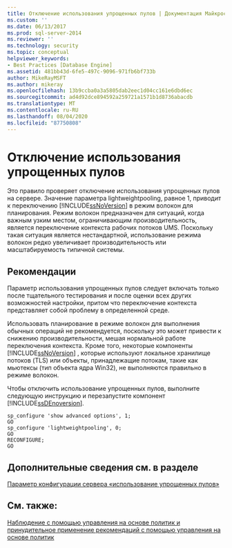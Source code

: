 ```yaml
---
title: Отключение использования упрощенных пулов | Документация Майкрософт
ms.custom: ''
ms.date: 06/13/2017
ms.prod: sql-server-2014
ms.reviewer: ''
ms.technology: security
ms.topic: conceptual
helpviewer_keywords:
- Best Practices [Database Engine]
ms.assetid: 481bb43d-6fe5-497c-9096-971fb6bf733b
author: MikeRayMSFT
ms.author: mikeray
ms.openlocfilehash: 13b9ccba0a3a5805dab2eec1d04cc161e6dbd6ec
ms.sourcegitcommit: ad4d92dce894592a259721a1571b1d8736abacdb
ms.translationtype: MT
ms.contentlocale: ru-RU
ms.lasthandoff: 08/04/2020
ms.locfileid: "87750808"
---
```

# <a name="disable-lightweight-pooling"></a>Отключение использования упрощенных пулов
  Это правило проверяет отключение использования упрощенных пулов на сервере. Значение параметра lightweightpooling, равное 1, приводит к переключению [!INCLUDE[ssNoVersion](../../includes/ssnoversion-md.md)] в режим волокон для планирования. Режим волокон предназначен для ситуаций, когда важным узким местом, ограничивающим производительность, является переключение контекста рабочих потоков UMS. Поскольку такая ситуация является нестандартной, использование режима волокон редко увеличивает производительность или масштабируемость типичной системы.  
  
## <a name="best-practices-recommendations"></a>Рекомендации  
 Параметр использования упрощенных пулов следует включать только после тщательного тестирования и после оценки всех других возможностей настройки, притом что переключение контекста представляет собой проблему в определенной среде.  
  
 Использовать планирование в режиме волокон для выполнения обычных операций не рекомендуется, поскольку это может привести к снижению производительности, мешая нормальной работе переключения контекста. Кроме того, некоторые компоненты [!INCLUDE[ssNoVersion](../../includes/ssnoversion-md.md)] , которые используют локальное хранилище потоков (TLS) или объекты, принадлежащие потокам, такие как мьютексы (тип объекта ядра Win32), не выполняются правильно в режиме волокон.  
  
 Чтобы отключить использование упрощенных пулов, выполните следующую инструкцию и перезапустите компонент [!INCLUDE[ssDEnoversion](../../includes/ssdenoversion-md.md)].  
  
```  
sp_configure 'show advanced options', 1;  
GO  
sp_configure 'lightweightpooling', 0;  
GO  
RECONFIGURE;  
GO  
```  
  
## <a name="for-more-information"></a>Дополнительные сведения см. в разделе  
 [Параметр конфигурации сервера «использование упрощенных пулов»](../../database-engine/configure-windows/lightweight-pooling-server-configuration-option.md)  
  
## <a name="see-also"></a>См. также:  
 [Наблюдение с помощью управления на основе политик и принудительное применение рекомендаций с помощью управления на основе политик](monitor-and-enforce-best-practices-by-using-policy-based-management.md)  
  
  

